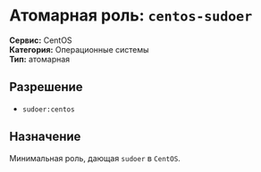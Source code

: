 # Атомарная роль: `centos-sudoer`

**Сервис:** CentOS  
**Категория:** Операционные системы  
**Тип:** атомарная

## Разрешение
- `sudoer:centos`

## Назначение
Минимальная роль, дающая `sudoer` в `CentOS`.
